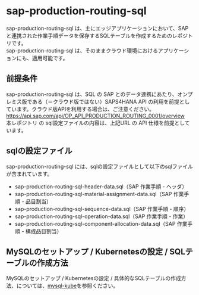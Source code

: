# sap-production-routing-sql

sap-production-routing-sql は、主にエッジアプリケーションにおいて、SAPと連携された作業手順データを保存するSQLテーブルを作成するためのレポジトリです。  
sap-production-routing-sql は、そのままクラウド環境におけるアプリケーションにも、適用可能です。  

## 前提条件  
sap-production-routing-sql は、SQL の SAP とのデータ連携にあたり、オンプレミス版である（＝クラウド版ではない）SAPS4HANA API の利用を前提としています。クラウド版APIを利用する場合は、ご注意ください。  
https://api.sap.com/api/OP_API_PRODUCTION_ROUTING_0001/overview  
本レポジトリ の sql設定ファイルの内容は、上記URL の API 仕様を前提としています。  

## sqlの設定ファイル

sap-production-routing-sql には、sqlの設定ファイルとして以下のsqlファイルが含まれています。  

* sap-production-routing-sql-header-data.sql（SAP 作業手順 - ヘッダ）
* sap-production-routing-sql-material-assignment-data.sql（SAP 作業手順 - 品目割当）
* sap-production-routing-sql-sequence-data.sql（SAP 作業手順 - 順序）
* sap-production-routing-sql-operation-data.sql（SAP 作業手順 - 作業）
* sap-production-routing-sql-component-allocation-data.sql（SAP 作業手順 - 構成品目割当）

## MySQLのセットアップ / Kubernetesの設定 / SQLテーブルの作成方法

MySQLのセットアップ / Kubernetesの設定 / 具体的なSQLテーブルの作成方法、については、[mysql-kube](https://github.com/latonaio/mysql-kube)を参照ください。